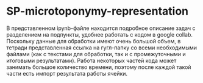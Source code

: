 # SP-microtoponymy-representation

В представленном ipynb-файле находится подробное описание задач с разделением на подпункты, удобнее работать с кодом в google collab.
Поскольку данные для обработки имеют очень большой объем, в тетради представленная ссылка на гугл-папку со всеми необходимыми файлами (как с текстами для обработки, так и с промежуточными и итоговыми результатами).
Работа некоторых частей кода может занимать большое количество времени, поэтому после каждой такой части есть импорт результата работы ячейки. 
